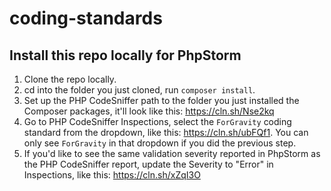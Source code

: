 # coding-standards

## Install this repo locally for PhpStorm

1. Clone the repo locally.
2. cd into the folder you just cloned, run `composer install`.
3. Set up the PHP CodeSniffer path to the folder you just installed the Composer packages, it'll look like this: https://cln.sh/Nse2kq
4. Go to PHP CodeSniffer Inspections, select the `ForGravity` coding standard from the dropdown, like this: https://cln.sh/ubFQf1. You can only see `ForGravity` in that dropdown if you did the previous step.
5. If you'd like to see the same validation severity reported in PhpStorm as the PHP CodeSniffer report, update the Severity to "Error" in Inspections, like this: https://cln.sh/xZqI3O
